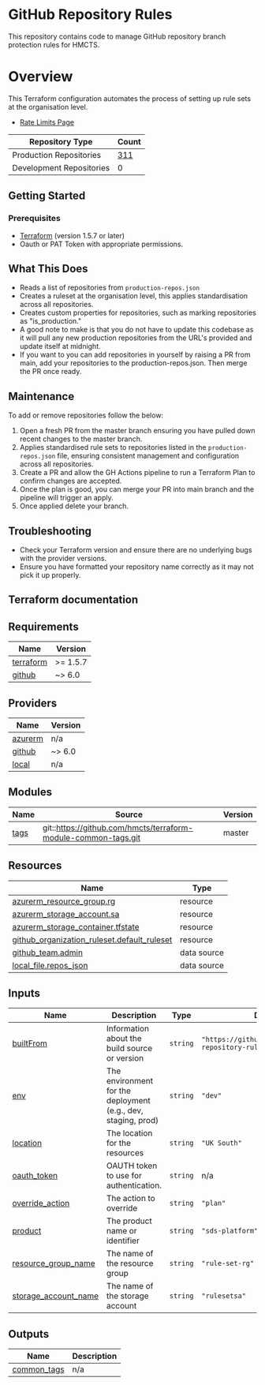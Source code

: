 # GitHub Repository Rules

This repository contains code to manage GitHub repository branch protection rules for HMCTS.

# Overview

This Terraform configuration automates the process of setting up rule sets at the organisation level.

- [Rate Limits Page](https://docs.github.com/en/rest/using-the-rest-api/rate-limits-for-the-rest-api?apiVersion=2022-11-28)

<!--START_PRODUCTION_COUNT-->

| **Repository Type**       | **Count** |
|---------------------------|-----------|
| Production Repositories   | [311](../production-repos.json)        |
| Development Repositories  | 0        |
<!--END_PRODUCTION_COUNT-->

## Getting Started

### Prerequisites

- [Terraform](https://www.terraform.io/downloads.html) (version 1.5.7 or later)
- Oauth or PAT Token with appropriate permissions.


## What This Does

- Reads a list of repositories from `production-repos.json`
- Creates a ruleset at the organisation level, this applies standardisation across all repositories.
- Creates custom properties for repositories, such as marking repositories as "is_production."
- A good note to make is that you do not have to update this codebase as it will pull any new production repositories from the URL's provided and update itself at midnight.
- If you want to you can add repositories in yourself by raising a PR from main, add your repositories to the production-repos.json. Then merge the PR once ready.


## Maintenance

To add or remove repositories follow the below:

1. Open a fresh PR from the master branch ensuring you have pulled down recent changes to the master branch.
2. Applies standardised rule sets to repositories listed in the `production-repos.json` file, ensuring consistent management and configuration across all repositories.
3. Create a PR and allow the GH Actions pipeline to run a Terraform Plan to confirm changes are accepted.
4. Once the plan is good, you can merge your PR into main branch and the pipeline will trigger an apply.
5. Once applied delete your branch.


## Troubleshooting

- Check your Terraform version and ensure there are no underlying bugs with the provider versions.
- Ensure you have formatted your repository name correctly as it may not pick it up properly.

## Terraform documentation

## Requirements

| Name | Version |
|------|---------|
| <a name="requirement_terraform"></a> [terraform](#requirement\_terraform) | >= 1.5.7 |
| <a name="requirement_github"></a> [github](#requirement\_github) | ~> 6.0 |

## Providers

| Name | Version |
|------|---------|
| <a name="provider_azurerm"></a> [azurerm](#provider\_azurerm) | n/a |
| <a name="provider_github"></a> [github](#provider\_github) | ~> 6.0 |
| <a name="provider_local"></a> [local](#provider\_local) | n/a |

## Modules

| Name | Source | Version |
|------|--------|---------|
| <a name="module_tags"></a> [tags](#module\_tags) | git::https://github.com/hmcts/terraform-module-common-tags.git | master |

## Resources

| Name | Type |
|------|------|
| [azurerm_resource_group.rg](https://registry.terraform.io/providers/hashicorp/azurerm/latest/docs/resources/resource_group) | resource |
| [azurerm_storage_account.sa](https://registry.terraform.io/providers/hashicorp/azurerm/latest/docs/resources/storage_account) | resource |
| [azurerm_storage_container.tfstate](https://registry.terraform.io/providers/hashicorp/azurerm/latest/docs/resources/storage_container) | resource |
| [github_organization_ruleset.default_ruleset](https://registry.terraform.io/providers/integrations/github/latest/docs/resources/organization_ruleset) | resource |
| [github_team.admin](https://registry.terraform.io/providers/integrations/github/latest/docs/data-sources/team) | data source |
| [local_file.repos_json](https://registry.terraform.io/providers/hashicorp/local/latest/docs/data-sources/file) | data source |

## Inputs

| Name | Description | Type | Default | Required |
|------|-------------|------|---------|:--------:|
| <a name="input_builtFrom"></a> [builtFrom](#input\_builtFrom) | Information about the build source or version | `string` | `"https://github.com/hmcts/github-repository-rules"` | no |
| <a name="input_env"></a> [env](#input\_env) | The environment for the deployment (e.g., dev, staging, prod) | `string` | `"dev"` | no |
| <a name="input_location"></a> [location](#input\_location) | The location for the resources | `string` | `"UK South"` | no |
| <a name="input_oauth_token"></a> [oauth\_token](#input\_oauth\_token) | OAUTH token to use for authentication. | `string` | n/a | yes |
| <a name="input_override_action"></a> [override\_action](#input\_override\_action) | The action to override | `string` | `"plan"` | no |
| <a name="input_product"></a> [product](#input\_product) | The product name or identifier | `string` | `"sds-platform"` | no |
| <a name="input_resource_group_name"></a> [resource\_group\_name](#input\_resource\_group\_name) | The name of the resource group | `string` | `"rule-set-rg"` | no |
| <a name="input_storage_account_name"></a> [storage\_account\_name](#input\_storage\_account\_name) | The name of the storage account | `string` | `"rulesetsa"` | no |

## Outputs

| Name | Description |
|------|-------------|
| <a name="output_common_tags"></a> [common\_tags](#output\_common\_tags) | n/a |
